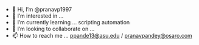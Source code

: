 - 👋 Hi, I’m @pranavp1997
- 👀 I’m interested in ...
- 🌱 I’m currently learning ... scripting automation
- 💞️ I’m looking to collaborate on ... 
- 📫 How to reach me ... ppande13@asu.edu / pranavpandey@osaro.com

<!---
pranavp1997/pranavp1997 is a ✨ special ✨ repository because its `README.md` (this file) appears on your GitHub profile.
You can click the Preview link to take a look at your changes.
--->
